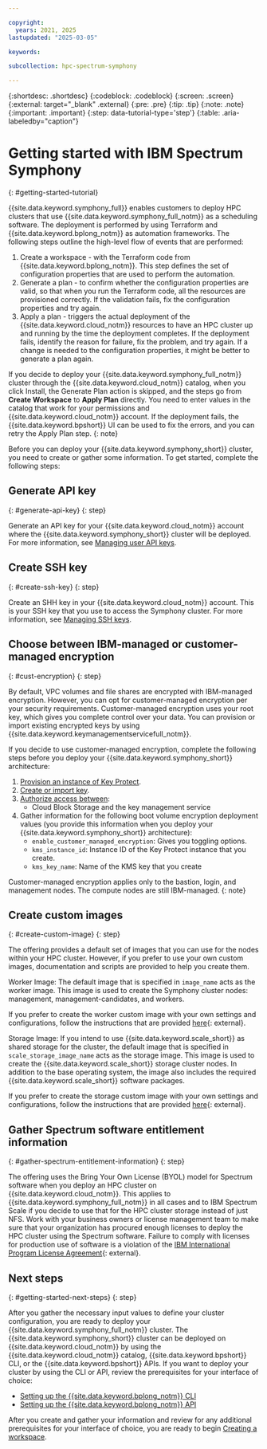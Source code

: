```yaml
---

copyright:
  years: 2021, 2025
lastupdated: "2025-03-05"

keywords:

subcollection: hpc-spectrum-symphony

---
```


{:shortdesc: .shortdesc}
{:codeblock: .codeblock}
{:screen: .screen}
{:external: target="_blank" .external}
{:pre: .pre}
{:tip: .tip}
{:note: .note}
{:important: .important}
{:step: data-tutorial-type='step'}
{:table: .aria-labeledby="caption"}

# Getting started with IBM Spectrum Symphony
{: #getting-started-tutorial}

{{site.data.keyword.symphony_full}} enables customers to deploy HPC clusters that use {{site.data.keyword.symphony_full_notm}} as a scheduling software. The deployment is performed by using Terraform and {{site.data.keyword.bplong_notm}} as automation frameworks. The following steps outline the high-level flow of events that are performed:

1. Create a workspace - with the Terraform code from {{site.data.keyword.bplong_notm}}. This step defines the set of configuration properties that are used to perform the automation.
2. Generate a plan - to confirm whether the configuration properties are valid, so that when you run the Terraform code, all the resources are provisioned correctly. If the validation fails, fix the configuration properties and try again.
3. Apply a plan - triggers the actual deployment of the {{site.data.keyword.cloud_notm}} resources to have an HPC cluster up and running by the time the deployment completes. If the deployment fails, identify the reason for failure, fix the problem, and try again. If a change is needed to the configuration properties, it might be better to generate a plan again.

If you decide to deploy your {{site.data.keyword.symphony_full_notm}} cluster through the {{site.data.keyword.cloud_notm}} catalog, when you click Install, the Generate Plan action is skipped, and the steps go from **Create Workspace** to **Apply Plan** directly. You need to enter values in the catalog that work for your permissions and {{site.data.keyword.cloud_notm}} account. If the deployment fails, the {{site.data.keyword.bpshort}} UI can be used to fix the errors, and you can retry the Apply Plan step.
{: note}

Before you can deploy your {{site.data.keyword.symphony_short}} cluster, you need to create or gather some information. To get started, complete the following steps:

## Generate API key
{: #generate-api-key}
{: step}

Generate an API key for your {{site.data.keyword.cloud_notm}} account where the {{site.data.keyword.symphony_short}} cluster will be deployed. For more information, see [Managing user API keys](/docs/account?topic=account-userapikey).

## Create SSH key
{: #create-ssh-key}
{: step}

Create an SHH key in your {{site.data.keyword.cloud_notm}} account. This is your SSH key that you use to access the Symphony cluster. For more information, see [Managing SSH keys](/docs/vpc?topic=vpc-managing-ssh-keys).

## Choose between IBM-managed or customer-managed encryption
{: #cust-encryption}
{: step}

By default, VPC volumes and file shares are encrypted with IBM-managed encryption. However, you can opt for customer-managed encryption per your security requirements. Customer-managed encryption uses your root key, which gives you complete control over your data. You can provision or import existing encrypted keys by using {{site.data.keyword.keymanagementservicefull_notm}}.

If you decide to use customer-managed encryption, complete the following steps before you deploy your {{site.data.keyword.symphony_short}} architecture:

1. [Provision an instance of Key Protect](/docs/key-protect?topic=key-protect-provision#provision-gui).
2. [Create or import key](/docs/key-protect?topic=key-protect-getting-started-tutorial#get-started-keys).
3. [Authorize access between](/docs/vpc?topic=vpc-vpc-encryption-planning#byok-volumes-prereqs):
    * Cloud Block Storage and the key management service
4. Gather information for the following boot volume encryption deployment values (you provide this information when you deploy your {{site.data.keyword.symphony_short}} architecture):
    * `enable_customer_managed_encryption`: Gives you toggling options.
    * `kms_instance_id`: Instance ID of the Key Protect instance that you create.
    * `kms_key_name`: Name of the KMS key that you create

Customer-managed encryption applies only to the bastion, login, and management nodes. The compute nodes are still IBM-managed.
{: note}

## Create custom images
{: #create-custom-image}
{: step}

The offering provides a default set of images that you can use for the nodes within your HPC cluster. However, if you prefer to use your own custom images, documentation and scripts are provided to help you create them.

Worker Image: The default image that is specified in `image_name` acts as the worker image. This image is used to create the Symphony cluster nodes: management, management-candidates, and workers.

If you prefer to create the worker custom image with your own settings and configurations, follow the instructions that are provided [here](https://github.com/IBM-Cloud/hpc-cluster-symphony/blob/master/custom_image/worker/README.md){: external}.

Storage Image: If you intend to use {{site.data.keyword.scale_short}} as shared storage for the cluster, the default image that is specified in `scale_storage_image_name` acts as the storage image. This image is used to create the {{site.data.keyword.scale_short}} storage cluster nodes. In addition to the base operating system, the image also includes the required {{site.data.keyword.scale_short}} software packages.

If you prefer to create the storage custom image with your own settings and configurations, follow the instructions that are provided [here](https://github.com/IBM-Cloud/hpc-cluster-symphony/blob/master/custom_image/storage/README.md){: external}.

## Gather Spectrum software entitlement information
{: #gather-spectrum-entitlement-information}
{: step}

The offering uses the Bring Your Own License (BYOL) model for Spectrum software when you deploy an HPC cluster on {{site.data.keyword.cloud_notm}}. This applies to {{site.data.keyword.symphony_full_notm}} in all cases and to IBM Spectrum Scale if you decide to use that for the HPC cluster storage instead of just NFS. Work with your business owners or license management team to make sure that your organization has procured enough licenses to deploy the HPC cluster using the Spectrum software. Failure to comply with licenses for production use of software is a violation of the [IBM International Program License Agreement](https://www.ibm.com/software/passportadvantage/programlicense.html){: external}.

## Next steps
{: #getting-started-next-steps}
{: step}

After you gather the necessary input values to define your cluster configuration, you are ready to deploy your {{site.data.keyword.symphony_full_notm}} cluster. The {{site.data.keyword.symphony_short}} cluster can be deployed on {{site.data.keyword.cloud_notm}} by using the {{site.data.keyword.cloud_notm}} catalog, {{site.data.keyword.bpshort}} CLI, or the {{site.data.keyword.bpshort}} APIs. If you want to deploy your cluster by using the CLI or API, review the prerequisites for your interface of choice:

* [Setting up the {{site.data.keyword.bplong_notm}} CLI](/docs/hpc-spectrum-symphony?topic=hpc-spectrum-symphony-setting-up-cli)
* [Setting up the {{site.data.keyword.bplong_notm}} API](/docs/hpc-spectrum-symphony?topic=hpc-spectrum-symphony-setting-up-api)

After you create and gather your information and review for any additional prerequisites for your interface of choice, you are ready to begin [Creating a workspace](/docs/hpc-spectrum-symphony?topic=hpc-spectrum-symphony-creating-workspace).
